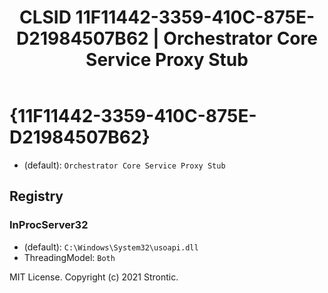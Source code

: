 ﻿---
title: "CLSID 11F11442-3359-410C-875E-D21984507B62 | Orchestrator Core Service Proxy Stub"
excerpt: What is COM-Object CLSID 11F11442-3359-410C-875E-D21984507B62?
---

# {11F11442-3359-410C-875E-D21984507B62}

* (default): `Orchestrator Core Service Proxy Stub`

## Registry


### InProcServer32

* (default): `C:\Windows\System32\usoapi.dll`
* ThreadingModel: `Both`

MIT License. Copyright (c) 2021 Strontic.


